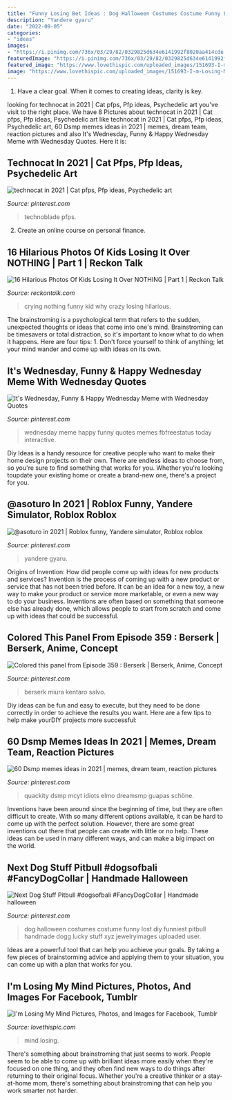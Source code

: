 ```yaml
---
title: "Funny Losing Bet Ideas : Dog Halloween Costumes Costume Funny Lost Diy Funniest Pitbull Handmade Dogg Lucky Stuff Xyz Jewelryimages Uploaded User"
description: "Yandere gyaru"
date: "2022-09-05"
categories:
- "ideas"
images:
- "https://i.pinimg.com/736x/03/29/82/0329825d634e6141992f8020aa414cde.jpg"
featuredImage: "https://i.pinimg.com/736x/03/29/82/0329825d634e6141992f8020aa414cde.jpg"
featured_image: "https://www.lovethispic.com/uploaded_images/151693-I-m-Losing-My-Mind.jpg?2"
image: "https://www.lovethispic.com/uploaded_images/151693-I-m-Losing-My-Mind.jpg?2"
---
```



1. Have a clear goal. When it comes to creating ideas, clarity is key.

	

		
looking for technocat in 2021 | Cat pfps, Pfp ideas, Psychedelic art you've visit to the right place. We have 8 Pictures about technocat in 2021 | Cat pfps, Pfp ideas, Psychedelic art like technocat in 2021 | Cat pfps, Pfp ideas, Psychedelic art, 60 Dsmp memes ideas in 2021 | memes, dream team, reaction pictures and also It&#039;s Wednesday, Funny &amp; Happy Wednesday Meme with Wednesday Quotes. Here it is:
		
    
## Technocat In 2021 | Cat Pfps, Pfp Ideas, Psychedelic Art

<img loading=lazy src="https://i.pinimg.com/736x/b9/6d/9c/b96d9c3efab892981e4279ce8604b184.jpg" onerror="this.onerror=null;this.src='https://tse1.mm.bing.net/th?id=OIP.HRM3H-WkzeXgAtto-zRCKwHaNK&amp;pid=15.1';" alt="technocat in 2021 | Cat pfps, Pfp ideas, Psychedelic art">

_Source: pinterest.com_

>technoblade pfps. 

	

2. Create an online course on personal finance.

    
## 16 Hilarious Photos Of Kids Losing It Over NOTHING | Part 1 | Reckon Talk

<img loading=lazy src="https://www.reckontalk.com/wp-content/uploads/2014/10/Crazy-Kids-Pictures-2.jpeg" onerror="this.onerror=null;this.src='https://tse3.mm.bing.net/th?id=OIP.3q_sWvU-96hLpAorTNBq3AHaG5&amp;pid=15.1';" alt="16 Hilarious Photos Of Kids Losing It Over NOTHING | Part 1 | Reckon Talk">

_Source: reckontalk.com_

>crying nothing funny kid why crazy losing hilarious. 

	

The brainstroming is a psychological term that refers to the sudden, unexpected thoughts or ideas that come into one's mind. Brainstroming can be timesavers or total distraction, so it's important to know what to do when it happens. Here are four tips: 1. Don't force yourself to think of anything; let your mind wander and come up with ideas on its own. 
    
## It&#039;s Wednesday, Funny &amp; Happy Wednesday Meme With Wednesday Quotes

<img loading=lazy src="https://i.pinimg.com/736x/a2/aa/0d/a2aa0d9e03afcf88272e47d410341afd.jpg" onerror="this.onerror=null;this.src='https://tse3.mm.bing.net/th?id=OIP.Ub7WWjHkCGjsN-WPZJnDfgHaHa&amp;pid=15.1';" alt="It&#039;s Wednesday, Funny &amp; Happy Wednesday Meme with Wednesday Quotes">

_Source: pinterest.com_

>wednesday meme happy funny quotes memes fbfreestatus today interactive. 

	

Diy Ideas is a handy resource for creative people who want to make their home design projects on their own. There are endless ideas to choose from, so you're sure to find something that works for you. Whether you're looking toupdate your existing home or create a brand-new one, there's a project for you.

    
## @asoturo In 2021 | Roblox Funny, Yandere Simulator, Roblox Roblox

<img loading=lazy src="https://i.pinimg.com/736x/f1/28/e7/f128e76d6c4fdf185ac5524243cfb0f5.jpg" onerror="this.onerror=null;this.src='https://tse2.mm.bing.net/th?id=OIP.h_n3BcF_mtUyirQV47ZyMwHaJv&amp;pid=15.1';" alt="@asoturo in 2021 | Roblox funny, Yandere simulator, Roblox roblox">

_Source: pinterest.com_

>yandere gyaru. 

	

Origins of Invention: How did people come up with ideas for new products and services?
Invention is the process of coming up with a new product or service that has not been tried before. It can be an idea for a new toy, a new way to make your product or service more marketable, or even a new way to do your business. Inventions are often based on something that someone else has already done, which allows people to start from scratch and come up with ideas that could be successful.

    
## Colored This Panel From Episode 359 : Berserk | Berserk, Anime, Concept

<img loading=lazy src="https://i.pinimg.com/736x/03/29/82/0329825d634e6141992f8020aa414cde.jpg" onerror="this.onerror=null;this.src='https://tse2.mm.bing.net/th?id=OIP.ZaL8PmQBNYe1ocyOX9Ji8gHaKd&amp;pid=15.1';" alt="Colored this panel from Episode 359 : Berserk | Berserk, Anime, Concept">

_Source: pinterest.com_

>berserk miura kentaro salvo. 

	

Diy ideas can be fun and easy to execute, but they need to be done correctly in order to achieve the results you want. Here are a few tips to help make yourDIY projects more successful:

    
## 60 Dsmp Memes Ideas In 2021 | Memes, Dream Team, Reaction Pictures

<img loading=lazy src="https://i.pinimg.com/474x/49/e0/d5/49e0d5bb48f165ebdaf42567dd1a920b.jpg" onerror="this.onerror=null;this.src='https://tse4.mm.bing.net/th?id=OIP.9KscY6NiERjlBEfteYD0oQAAAA&amp;pid=15.1';" alt="60 Dsmp memes ideas in 2021 | memes, dream team, reaction pictures">

_Source: pinterest.com_

>quackity dsmp mcyt idiots elmo dreamsmp guapas schöne. 

	

Inventions have been around since the beginning of time, but they are often difficult to create. With so many different options available, it can be hard to come up with the perfect solution. However, there are some great inventions out there that people can create with little or no help. These ideas can be used in many different ways, and can make a big impact on the world.

    
## Next Dog Stuff Pitbull #dogsofbali #FancyDogCollar | Handmade Halloween

<img loading=lazy src="https://i.pinimg.com/736x/4a/eb/27/4aeb2720e648cf5ec3fcb5f7c5bec2b7.jpg" onerror="this.onerror=null;this.src='https://tse1.mm.bing.net/th?id=OIP.-R0WQsgxl6rj5yMijtOgggHaJ4&amp;pid=15.1';" alt="Next Dog Stuff Pitbull #dogsofbali #FancyDogCollar | Handmade halloween">

_Source: pinterest.com_

>dog halloween costumes costume funny lost diy funniest pitbull handmade dogg lucky stuff xyz jewelryimages uploaded user. 

	

Ideas are a powerful tool that can help you achieve your goals. By taking a few pieces of brainstorming advice and applying them to your situation, you can come up with a plan that works for you.

    
## I&#039;m Losing My Mind Pictures, Photos, And Images For Facebook, Tumblr

<img loading=lazy src="https://www.lovethispic.com/uploaded_images/151693-I-m-Losing-My-Mind.jpg?2" onerror="this.onerror=null;this.src='https://tse4.mm.bing.net/th?id=OIP.AxK0v36tnROb6BxxvzSCRwHaKG&amp;pid=15.1';" alt="I&#039;m Losing My Mind Pictures, Photos, and Images for Facebook, Tumblr">

_Source: lovethispic.com_

>mind losing. 

	

There's something about brainstroming that just seems to work. People seem to be able to come up with brilliant ideas more easily when they're focused on one thing, and they often find new ways to do things after returning to their original focus. Whether you're a creative thinker or a stay-at-home mom, there's something about brainstroming that can help you work smarter not harder.

